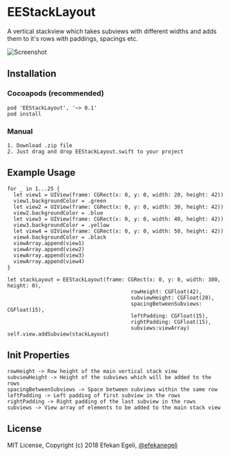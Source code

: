 # EEStackLayout

A vertical stackview which takes subviews with different widths and adds them to it's rows with paddings, spacings etc.

![Screenshot](https://github.com/efekanegeli/EEStackLayout/blob/master/example.png)

## Installation

### Cocoapods (recommended)

```
pod 'EEStackLayout', '~> 0.1'
pod install
```

### Manual

```
1. Download .zip file
2. Just drag and drop EEStackLayout.swift to your project
```

## Example Usage

```
for _ in 1...25 {
  let view1 = UIView(frame: CGRect(x: 0, y: 0, width: 20, height: 42))
  view1.backgroundColor = .green
  let view2 = UIView(frame: CGRect(x: 0, y: 0, width: 30, height: 42))
  view2.backgroundColor = .blue
  let view3 = UIView(frame: CGRect(x: 0, y: 0, width: 40, height: 42))
  view3.backgroundColor = .yellow
  let view4 = UIView(frame: CGRect(x: 0, y: 0, width: 50, height: 42))
  view4.backgroundColor = .black
  viewArray.append(view1)
  viewArray.append(view2)
  viewArray.append(view3)
  viewArray.append(view4)
}

let stackLayout = EEStackLayout(frame: CGRect(x: 0, y: 0, width: 380, height: 0),
                                        rowHeight: CGFloat(42),
                                        subviewHeight: CGFloat(20),
                                        spacingBetweenSubviews: CGFloat(15),
                                        leftPadding: CGFloat(15),
                                        rightPadding: CGFloat(15),
                                        subviews:viewArray)
self.view.addSubview(stackLayout)
```

## Init Properties
```
rowHeight -> Row height of the main vertical stack view
subviewHeight -> Height of the subviews which will be added to the rows
spacingBetweenSubviews -> Space between subviews within the same row
leftPadding -> Left padding of first subview in the rows
rightPadding -> Right padding of the last subview in the rows
subviews -> View array of elements to be added to the main stack view
```

## License

MIT License, Copyright (c) 2018 Efekan Egeli, [@efekanegeli](https://twitter.com/efekanegeli)
